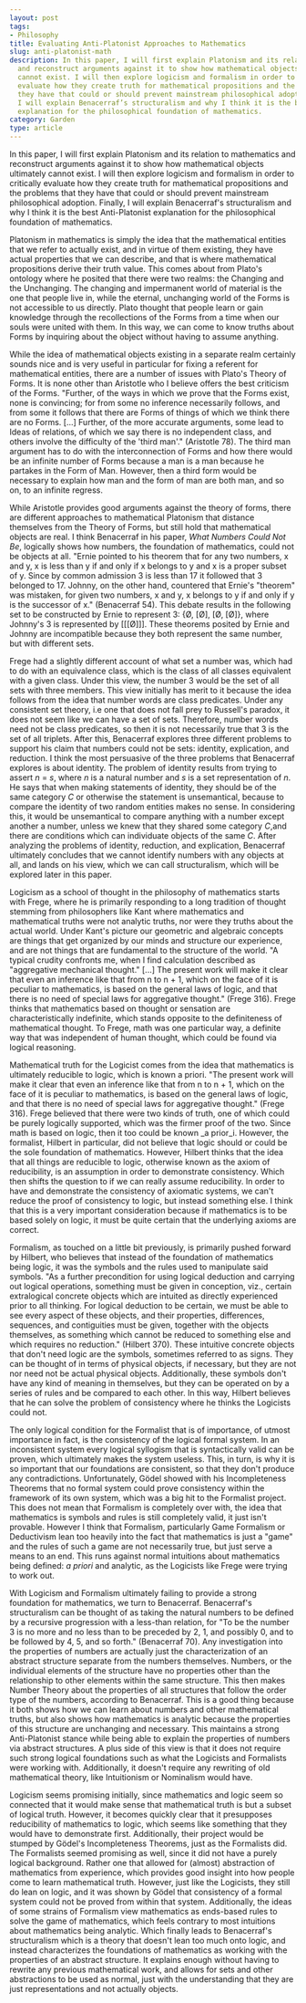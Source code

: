 ```yaml
---
layout: post
tags:
- Philosophy
title: Evaluating Anti-Platonist Approaches to Mathematics
slug: anti-platonist-math
description: In this paper, I will first explain Platonism and its relation to mathematics
  and reconstruct arguments against it to show how mathematical objects ultimately
  cannot exist. I will then explore logicism and formalism in order to critically
  evaluate how they create truth for mathematical propositions and the problems that
  they have that could or should prevent mainstream philosophical adoption. Finally,
  I will explain Benacerraf’s structuralism and why I think it is the best Anti-Platonist
  explanation for the philosophical foundation of mathematics.
category: Garden
type: article
---
```


In this paper, I will first explain Platonism and its relation to mathematics and reconstruct arguments against it to show how mathematical objects ultimately cannot exist. I will then explore logicism and formalism in order to critically evaluate how they create truth for mathematical propositions and the problems that they have that could or should prevent mainstream philosophical adoption. Finally, I will explain Benacerraf's structuralism and why I think it is the best Anti-Platonist explanation for the philosophical foundation of mathematics.

Platonism in mathematics is simply the idea that the mathematical entities that we refer to actually exist, and in virtue of them existing, they have actual properties that we can describe, and that is where mathematical propositions derive their truth value. This comes about from Plato's ontology where he posited that there were two realms: the Changing and the Unchanging. The changing and impermanent world of material is the one that people live in, while the eternal, unchanging world of the Forms is not accessible to us directly. Plato thought that people learn or gain knowledge through the recollections of the Forms from a time when our souls were united with them. In this way, we can come to know truths about Forms by inquiring about the object without having to assume anything.

While the idea of mathematical objects existing in a separate realm certainly sounds nice and is very useful in particular for fixing a referent for mathematical entities, there are a number of issues with Plato's Theory of Forms. It is none other than Aristotle who I believe offers the best criticism of the Forms. "Further, of the ways in which we prove that the Forms exist, none is convincing; for from some no inference necessarily follows, and from some it follows that there are Forms of things of which we think there are no Forms. [...] Further, of the more accurate arguments, some lead to Ideas of relations, of which we say there is no independent class, and others involve the difficulty of the 'third man'." (Aristotle 78). The third man argument has to do with the interconnection of Forms and how there would be an infinite number of Forms because a man is a man because he partakes in the Form of Man. However, then a third form would be necessary to explain how man and the form of man are both man, and so on, to an infinite regress.

While Aristotle provides good arguments against the theory of forms, there are different approaches to mathematical Platonism that distance themselves from the Theory of Forms, but still hold that mathematical objects are real. I think Benacerraf in his paper, _What Numbers Could Not Be_, logically shows how numbers, the foundation of mathematics, could not be objects at all. "Ernie pointed to his theorem that for any two numbers, x and y, x is less than y if and only if x belongs to y and x is a proper subset of y. Since by common admission 3 is less than 17 it followed that 3 belonged to 17. Johnny, on the other hand, countered that Ernie's "theorem" was mistaken, for given two numbers, x and y, x belongs to y if and only if y is the successor of x." (Benacerraf 54). This debate results in the following set to be constructed by Ernie to represent 3: {Ø, [Ø], [Ø, [Ø]}, where Johnny's 3 is represented by [[[Ø]]]. These theorems posited by Ernie and Johnny are incompatible because they both represent the same number, but with different sets.

Frege had a slightly different account of what set a number was, which had to do with an equivalence class, which is the class of all classes equivalent with a given class. Under this view, the number 3 would be the set of all sets with three members. This view initially has merit to it because the idea follows from the idea that number words are class predicates. Under any consistent set theory, i.e one that does not fall prey to Russell's paradox, it does not seem like we can have a set of sets. Therefore, number words need not be class predicates, so then it is not necessarily true that 3 is the set of all triplets. After this, Benacerraf explores three different problems to support his claim that numbers could not be sets: identity, explication, and reduction. I think the most persuasive of the three problems that Benacerraf explores is about identity. The problem of identity results from trying to assert _n_ = _s_, where _n_ is a natural number and _s_ is a set representation of _n_. He says that when making statements of identity, they should be of the same category _C_ or otherwise the statement is unsemantical, because to compare the identity of two random entities makes no sense. In considering this, it would be unsemantical to compare anything with a number except another a number, unless we knew that they shared some category _C_,and there are conditions which can individuate objects of the same _C_. After analyzing the problems of identity, reduction, and explication, Benacerraf ultimately concludes that we cannot identify numbers with any objects at all, and lands on his view, which we can call structuralism, which will be explored later in this paper.

Logicism as a school of thought in the philosophy of mathematics starts with Frege, where he is primarily responding to a long tradition of thought stemming from philosophers like Kant where mathematics and mathematical truths were not analytic truths, nor were they truths about the actual world. Under Kant's picture our geometric and algebraic concepts are things that get organized by our minds and structure our experience, and are not things that are fundamental to the structure of the world. "A typical crudity confronts me, when I find calculation described as "aggregative mechanical thought." [...] The present work will make it clear that even an inference like that from n to n + 1, which on the face of it is peculiar to mathematics, is based on the general laws of logic, and that there is no need of special laws for aggregative thought." (Frege 316). Frege thinks that mathematics based on thought or sensation are characteristically indefinite, which stands opposite to the definiteness of mathematical thought. To Frege, math was one particular way, a definite way that was independent of human thought, which could be found via logical reasoning.

Mathematical truth for the Logicist comes from the idea that mathematics is ultimately reducible to logic, which is known a priori. "The present work will make it clear that even an inference like that from n to n + 1, which on the face of it is peculiar to mathematics, is based on the general laws of logic, and that there is no need of special laws for aggregative thought." (Frege 316). Frege believed that there were two kinds of truth, one of which could be purely logically supported, which was the firmer proof of the two. Since math is based on logic, then it too could be known _a prior_i. However, the formalist, Hilbert in particular, did not believe that logic should or could be the sole foundation of mathematics. However, Hilbert thinks that the idea that all things are reducible to logic, otherwise known as the axiom of reducibility, is an assumption in order to demonstrate consistency. Which then shifts the question to if we can really assume reducibility. In order to have and demonstrate the consistency of axiomatic systems, we can't reduce the proof of consistency to logic, but instead something else. I think that this is a very important consideration because if mathematics is to be based solely on logic, it must be quite certain that the underlying axioms are correct.

Formalism, as touched on a little bit previously, is primarily pushed forward by Hilbert, who believes that instead of the foundation of mathematics being logic, it was the symbols and the rules used to manipulate said symbols. "As a further precondition for using logical deduction and carrying out logical operations, something must be given in conception, viz., certain extralogical concrete objects which are intuited as directly experienced prior to all thinking. For logical deduction to be certain, we must be able to see every aspect of these objects, and their properties, differences, sequences, and contiguities must be given, together with the objects themselves, as something which cannot be reduced to something else and which requires no reduction." (Hilbert 370). These intuitive concrete objects that don't need logic are the symbols, sometimes referred to as signs. They can be thought of in terms of physical objects, if necessary, but they are not nor need not be actual physical objects. Additionally, these symbols don't have any kind of meaning in themselves, but they can be operated on by a series of rules and be compared to each other. In this way, Hilbert believes that he can solve the problem of consistency where he thinks the Logicists could not.

The only logical condition for the Formalist that is of importance, of utmost importance in fact, is the consistency of the logical formal system. In an inconsistent system every logical syllogism that is syntactically valid can be proven, which ultimately makes the system useless. This, in turn, is why it is so important that our foundations are consistent, so that they don't produce any contradictions. Unfortunately, Gödel showed with his Incompleteness Theorems that no formal system could prove consistency within the framework of its own system, which was a big hit to the Formalist project. This does not mean that Formalism is completely over with, the idea that mathematics is symbols and rules is still completely valid, it just isn't provable. However I think that Formalism, particularly Game Formalism or Deductivism lean too heavily into the fact that mathematics is just a "game" and the rules of such a game are not necessarily true, but just serve a means to an end. This runs against normal intuitions about mathematics being defined: _a priori_ and analytic, as the Logicists like Frege were trying to work out.

With Logicism and Formalism ultimately failing to provide a strong foundation for mathematics, we turn to Benacerraf. Benacerraf's structuralism can be thought of as taking the natural numbers to be defined by a recursive progression with a less-than relation, for "To be the number 3 is no more and no less than to be preceded by 2, 1, and possibly 0, and to be followed by 4, 5, and so forth." (Benacerraf 70). Any investigation into the properties of numbers are actually just the characterization of an abstract structure separate from the numbers themselves. Numbers, or the individual elements of the structure have no properties other than the relationship to other elements within the same structure. This then makes Number Theory about the properties of all structures that follow the order type of the numbers, according to Benacerraf. This is a good thing because it both shows how we can learn about numbers and other mathematical truths, but also shows how mathematics is analytic because the properties of this structure are unchanging and necessary. This maintains a strong Anti-Platonist stance while being able to explain the properties of numbers via abstract structures. A plus side of this view is that it does not require such strong logical foundations such as what the Logicists and Formalists were working with. Additionally, it doesn't require any rewriting of old mathematical theory, like Intuitionism or Nominalism would have.

Logicism seems promising initially, since mathematics and logic seem so connected that it would make sense that mathematical truth is but a subset of logical truth. However, it becomes quickly clear that it presupposes reducibility of mathematics to logic, which seems like something that they would have to demonstrate first. Additionally, their project would be stumped by Gödel's Incompleteness Theorems, just as the Formalists did. The Formalists seemed promising as well, since it did not have a purely logical background. Rather one that allowed for (almost) abstraction of mathematics from experience, which provides good insight into how people come to learn mathematical truth. However, just like the Logicists, they still do lean on logic, and it was shown by Gödel that consistency of a formal system could not be proved from within that system. Additionally, the ideas of some strains of Formalism view mathematics as ends-based rules to solve the game of mathematics, which feels contrary to most intuitions about mathematics being analytic. Which finally leads to Benacerraf's structuralism which is a theory that doesn't lean too much onto logic, and instead characterizes the foundations of mathematics as working with the properties of an abstract structure. It explains enough without having to rewrite any previous mathematical work, and allows for sets and other abstractions to be used as normal, just with the understanding that they are just representations and not actually objects.
